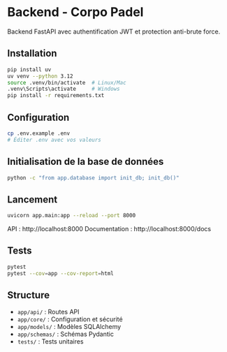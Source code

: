 # Backend - Corpo Padel

Backend FastAPI avec authentification JWT et protection anti-brute force.

## Installation

```bash
pip install uv
uv venv --python 3.12
source .venv/bin/activate  # Linux/Mac
.venv\Scripts\activate     # Windows
pip install -r requirements.txt
```

## Configuration

```bash
cp .env.example .env
# Éditer .env avec vos valeurs
```

## Initialisation de la base de données

```bash
python -c "from app.database import init_db; init_db()"
```

## Lancement

```bash
uvicorn app.main:app --reload --port 8000
```

API : http://localhost:8000
Documentation : http://localhost:8000/docs

## Tests

```bash
pytest
pytest --cov=app --cov-report=html
```

## Structure

- `app/api/` : Routes API
- `app/core/` : Configuration et sécurité
- `app/models/` : Modèles SQLAlchemy
- `app/schemas/` : Schémas Pydantic
- `tests/` : Tests unitaires
